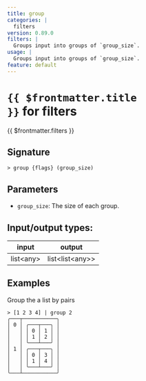 ```yaml
---
title: group
categories: |
  filters
version: 0.89.0
filters: |
  Groups input into groups of `group_size`.
usage: |
  Groups input into groups of `group_size`.
feature: default
---
```

<!-- This file is automatically generated. Please edit the command in https://github.com/nushell/nushell instead. -->

# <code>{{ $frontmatter.title }}</code> for filters

<div class='command-title'>{{ $frontmatter.filters }}</div>

## Signature

```> group {flags} (group_size)```

## Parameters

 -  `group_size`: The size of each group.


## Input/output types:

| input     | output          |
| --------- | --------------- |
| list\<any\> | list\<list\<any\>\> |

## Examples

Group the a list by pairs
```nu
> [1 2 3 4] | group 2
╭───┬───────────╮
│ 0 │ ╭───┬───╮ │
│   │ │ 0 │ 1 │ │
│   │ │ 1 │ 2 │ │
│   │ ╰───┴───╯ │
│ 1 │ ╭───┬───╮ │
│   │ │ 0 │ 3 │ │
│   │ │ 1 │ 4 │ │
│   │ ╰───┴───╯ │
╰───┴───────────╯

```
